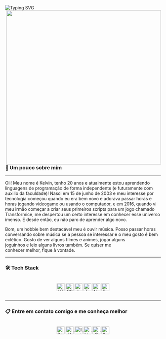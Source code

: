 <div>

<img src="https://readme-typing-svg.demolab.com?font=Press+Start+2P&size=16&duration=4000&pause=500&color=7D13F7&width=500&height=50&lines=Hey%2C+guarde+isso+com+voc%C3%AA+%F0%9F%8C%B9;Bem+vindo(a)+ao+meu+perfil!;Eu+me+chamo+Kelvin;Sou+um+constante+aprendiz;Conhe%C3%A7a+os+meus+projetos+abaixo;E+obrigado+por+me+apoiar+%3C3" alt="Typing SVG" align="left"/>

<img src="https://i.ibb.co/4t4vkNg/f5fs-N0dss.png" width="500px" align="right"/>
</div>

<br><br>

<p align="left">

<h3>👋 Um pouco sobre mim</h3>

<hr>

  Oii! Meu nome é Kelvin, tenho 20 anos e atualmente estou aprendendo linguagens de programação de forma independente (e futuramente com auxilio da faculdade)! Nasci em 15 de junho de 2003 e meu interesse por tecnologia começou quando eu era bem novo e adorava passar horas e horas jogando videogame ou usando o computador, e em 2016, quando vi meu irmão começar a criar seus primeiros scripts para um jogo chamado Transformice, me despertou um certo interesse em conhecer esse universo imenso. E desde então, eu não paro de aprender algo novo.

  Bom, um hobbie bem destacável meu é ouvir música. Posso passar horas conversando sobre música se a pessoa se interessar e o meu gosto é bem eclético. Gosto de ver alguns filmes e animes, jogar alguns <br> joguinhos e leio alguns livros também. Se quiser me <br> conhecer melhor, fique à vontade.
</p>

<hr>

<h3>🛠 Tech Stack</h3>

<div align="center" valign="top"><br>
  <img align="center" alt="HTML" height="25" src="https://img.shields.io/badge/HTML-05122A?style=flat&logo=html5">
  <img align="center" alt="CSS" height="25" src="https://img.shields.io/badge/CSS-05122A?style=flat&logo=css3">
  <img align="center" alt="JavaScript" height="25" src="https://img.shields.io/badge/JavaScript-05122A?style=flat&logo=javascript">
  <img align="center" alt="TypeScript" height="25" src="https://img.shields.io/badge/TypeScript-05122A?style=flat&logo=typescript">
  <img align="center" alt="NodeJS" height="25" src="https://img.shields.io/badge/NodeJS-05122A?style=flat&logo=node.js">
  <img align="center" alt="ReactJS" height="25" src="https://img.shields.io/badge/React-05122A?style=flat&logo=react">
</div><br>

<hr>
<h3>📋 Entre em contato comigo e me conheça melhor </h3>

<div align="center" valign="top"><br>
 <a href="https://discord.com/@hykertz" target="_blank"> <img align="center" alt="Discord" height="25" src="https://img.shields.io/badge/@hykertz-05122A?style=flat&logo=discord"></a>
 <a href="https://twitter.com/hykertz" target="_blank"> <img align="center" alt="X" height="25" src="https://img.shields.io/badge/@hykertz-05122A?style=flat&logo=x">
 <a href="https://instagram.com/cn.kelvinn" target="_blank"> <img align="center" alt="Instagram" height="25" src="https://img.shields.io/badge/@cn.kelvinn-05122A?style=flat&logo=instagram">
 <a href="https://www.linkedin.com/in/cnkelvin/" target="_blank"> <img align="center" alt="LinkedIn" height="25" src="https://img.shields.io/badge/cnkelvin-05122A?style=flat&logo=linkedin">
 <a href="mailto:contato.kelvinnielson@gmail.com" target="_blank"> <img align="center" alt="Gmail" height="25" src="https://img.shields.io/badge/Gmail-05122A?style=flat&logo=gmail">
 <a href="https://open.spotify.com/user/r278hwy2icmfeguo1zfr1w2ki" target="_blank"> <img align="center" alt="Spotify" height="25" src="https://img.shields.io/badge/Spotify-05122A?style=flat&logo=spotify">
</div><br>

